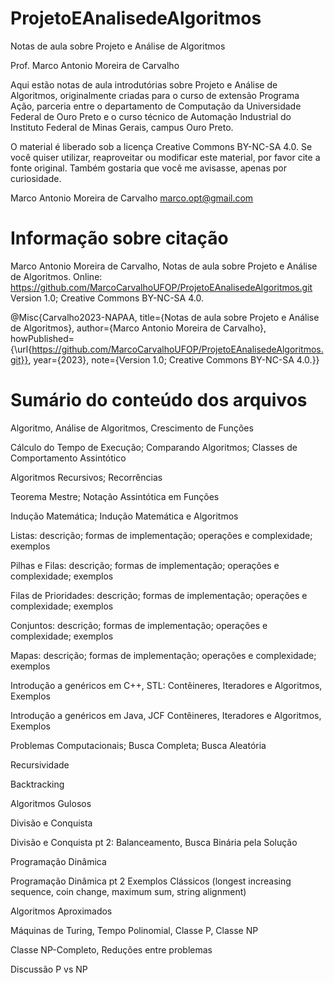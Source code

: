# ProjetoEAnalisedeAlgoritmos

Notas de aula sobre Projeto e Análise de Algoritmos

Prof. Marco Antonio Moreira de Carvalho

Aqui estão notas de aula introdutórias sobre Projeto e Análise de Algoritmos, originalmente criadas para o curso de extensão Programa Ação, parceria entre o departamento de Computação da Universidade Federal de Ouro Preto e o curso técnico de Automação Industrial do Instituto Federal de Minas Gerais, campus Ouro Preto.

O material é liberado sob a licença Creative Commons BY-NC-SA 4.0. Se você quiser utilizar, reaproveitar ou modificar este material, por favor cite a fonte original. Também gostaria que você me avisasse, apenas por curiosidade.

Marco Antonio Moreira de Carvalho
marco.opt@gmail.com

# Informação sobre citação 

Marco Antonio Moreira de Carvalho, Notas de aula sobre Projeto e Análise de Algoritmos. Online: https://github.com/MarcoCarvalhoUFOP/ProjetoEAnalisedeAlgoritmos.git Version 1.0; Creative Commons BY-NC-SA 4.0.

@Misc{Carvalho2023-NAPAA,
title={Notas de aula sobre Projeto e Análise de Algoritmos},
author={Marco Antonio Moreira de Carvalho}, 
howPublished={\url{https://github.com/MarcoCarvalhoUFOP/ProjetoEAnalisedeAlgoritmos.git}}, 
year={2023},
note={Version 1.0; Creative Commons BY-NC-SA 4.0.}}

# Sumário do conteúdo dos arquivos

Algoritmo, Análise de Algoritmos, Crescimento de Funções

Cálculo do Tempo de Execução; Comparando Algoritmos; Classes de Comportamento Assintótico

Algoritmos Recursivos; Recorrências

Teorema Mestre; Notação Assintótica em Funções

Indução Matemática; Indução Matemática e Algoritmos

Listas: descrição;  formas de implementação; operações e complexidade; exemplos

Pilhas e Filas: descrição;  formas de implementação; operações e complexidade; exemplos

Filas de Prioridades: descrição;  formas de implementação; operações e complexidade; exemplos

Conjuntos: descrição;  formas de implementação; operações e complexidade; exemplos

Mapas: descrição;  formas de implementação; operações e complexidade; exemplos

Introdução a genéricos em C++, STL: Contêineres, Iteradores e Algoritmos, Exemplos

Introdução a genéricos em Java, JCF Contêineres, Iteradores e Algoritmos, Exemplos

Problemas Computacionais; Busca Completa; Busca Aleatória

Recursividade

Backtracking

Algoritmos Gulosos

Divisão e Conquista

Divisão e Conquista pt 2: Balanceamento, Busca Binária pela Solução

Programação Dinâmica

Programação Dinâmica pt 2 Exemplos Clássicos (longest increasing sequence, coin change, maximum sum, string alignment)

Algoritmos Aproximados

Máquinas de Turing, Tempo Polinomial, Classe P, Classe NP

Classe NP-Completo, Reduções entre problemas

Discussão P vs NP

